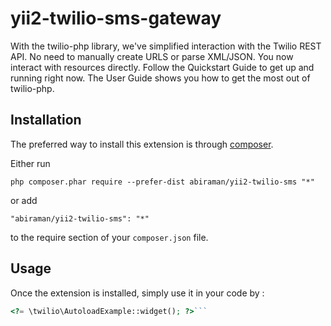 yii2-twilio-sms-gateway
=======================
With the twilio-php library, we've simplified interaction with the Twilio REST API. No need to manually create URLS or parse XML/JSON. You now interact with resources directly. Follow the Quickstart Guide to get up and running right now. The User Guide shows you how to get the most out of twilio-php.

Installation
------------

The preferred way to install this extension is through [composer](http://getcomposer.org/download/).

Either run

```
php composer.phar require --prefer-dist abiraman/yii2-twilio-sms "*"
```

or add

```
"abiraman/yii2-twilio-sms": "*"
```

to the require section of your `composer.json` file.


Usage
-----

Once the extension is installed, simply use it in your code by  :

```php
<?= \twilio\AutoloadExample::widget(); ?>```
